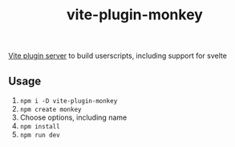 ﻿---
title: vite-plugin-monkey
---
[Vite plugin server](https://github.com/lisonge/vite-plugin-monkey) to build userscripts, including support for svelte


## Usage

1. `npm i -D vite-plugin-monkey`
1. `npm create monkey`
2. Choose options, including name
3. `npm install`
4. `npm run dev`